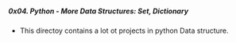 ##### 0x04. Python - More Data Structures: Set, Dictionary
* This directoy contains a lot ot projects in python Data structure.

